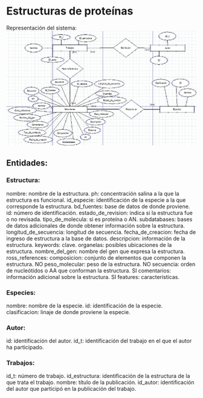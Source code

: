 # Estructuras de proteínas

Representación del sistema:  
![diagrama](DER.jpg)

## Entidades:  

### Estructura:  

nombre: nombre de la estructura.
ph: concentración salina a la que la estructura es funcional.
id_especie: identificación de la especie a la que corresponde la estructura.
bd_fuentes: base de datos de donde proviene. 
id: número de identificación.
estado_de_revision: indica si la estructura fue o no revisada.
tipo_de_molecula: si es proteína o AN.
subdatabases: bases de datos adicionales de donde obtener información sobre la estructura.
longitud_de_secuencia: longitud de secuencia.
fecha_de_creacion: fecha de ingreso de estructura a la base de datos.
descripcion: información de la estructura.
keywords: clave.
organelas: posibles ubicaciones de la estructura.
nombre_del_gen: nombre del gen que expresa la estructura.
ross_references:
composicion: conjunto de elementos que componen la estructura. NO
peso_molecular: peso de la estructura. NO
secuencia: orden de nucleótidos o AA que conforman la estructura. SI
comentarios: información adicional sobre la estructura. SI
features: características.


### Especies:  

nombre: nombre de la especie.
id: identificación de la especie.
clasificacion: linaje de donde proviene la especie.


### Autor:  

id: identificación del autor.
id_t: identificación del trabajo en el que el autor ha participado.


### Trabajos:  

id_t: número de trabajo.
id_estructura: identificación de la estructura de la que trata el trabajo.
nombre: título de la publicación.
id_autor: identificación del autor que participó en la publicación del trabajo.